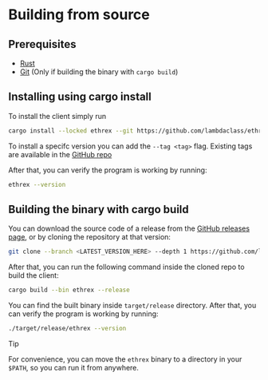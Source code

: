 # Building from source

## Prerequisites

- [Rust](https://www.rust-lang.org/tools/install)
- [Git](https://git-scm.com/downloads) (Only if building the binary with `cargo build`)

## Installing using cargo install

To install the client simply run 

```sh
cargo install --locked ethrex --git https://github.com/lambdaclass/ethrex.git
```

To install a specifc version you can add the `--tag <tag>` flag.
Existing tags are available in the [GitHub repo](https://github.com/lambdaclass/ethrex/tags)


After that, you can verify the program is working by running:

```sh
ethrex --version
```

## Building the binary with cargo build

You can download the source code of a release from the [GitHub releases page](https://github.com/lambdaclass/ethrex/releases), or by cloning the repository at that version:

```sh
git clone --branch <LATEST_VERSION_HERE> --depth 1 https://github.com/lambdaclass/ethrex.git
```

After that, you can run the following command inside the cloned repo to build the client:

```sh
cargo build --bin ethrex --release
```

You can find the built binary inside `target/release` directory.
After that, you can verify the program is working by running:

```sh
./target/release/ethrex --version
```

> [!TIP]
> For convenience, you can move the `ethrex` binary to a directory in your `$PATH`, so you can run it from anywhere.
